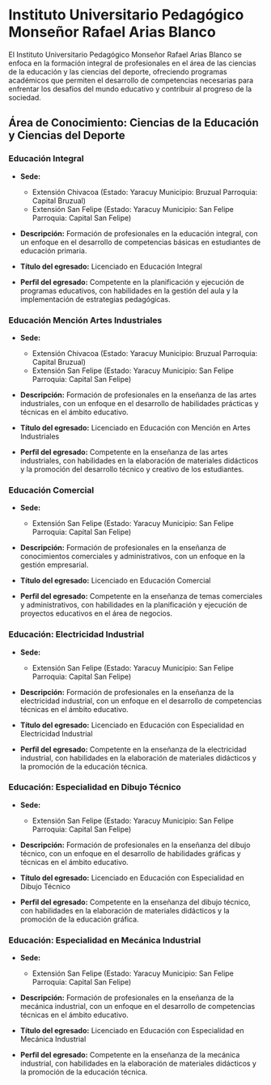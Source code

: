 # Instituto Universitario Pedagógico Monseñor Rafael Arias Blanco

El Instituto Universitario Pedagógico Monseñor Rafael Arias Blanco se enfoca en la formación integral de profesionales en el área de las ciencias de la educación y las ciencias del deporte, ofreciendo programas académicos que permiten el desarrollo de competencias necesarias para enfrentar los desafíos del mundo educativo y contribuir al progreso de la sociedad.

## Área de Conocimiento: Ciencias de la Educación y Ciencias del Deporte

### Educación Integral

* **Sede:** 
  * Extensión Chivacoa (Estado: Yaracuy Municipio: Bruzual Parroquia: Capital Bruzual)
  * Extensión San Felipe (Estado: Yaracuy Municipio: San Felipe Parroquia: Capital San Felipe)

* **Descripción:** 
  Formación de profesionales en la educación integral, con un enfoque en el desarrollo de competencias básicas en estudiantes de educación primaria.

* **Título del egresado:** 
  Licenciado en Educación Integral

* **Perfil del egresado:** 
  Competente en la planificación y ejecución de programas educativos, con habilidades en la gestión del aula y la implementación de estrategias pedagógicas.

### Educación Mención Artes Industriales

* **Sede:** 
  * Extensión Chivacoa (Estado: Yaracuy Municipio: Bruzual Parroquia: Capital Bruzual)
  * Extensión San Felipe (Estado: Yaracuy Municipio: San Felipe Parroquia: Capital San Felipe)

* **Descripción:** 
  Formación de profesionales en la enseñanza de las artes industriales, con un enfoque en el desarrollo de habilidades prácticas y técnicas en el ámbito educativo.

* **Título del egresado:** 
  Licenciado en Educación con Mención en Artes Industriales

* **Perfil del egresado:** 
  Competente en la enseñanza de las artes industriales, con habilidades en la elaboración de materiales didácticos y la promoción del desarrollo técnico y creativo de los estudiantes.

### Educación Comercial

* **Sede:** 
  * Extensión San Felipe (Estado: Yaracuy Municipio: San Felipe Parroquia: Capital San Felipe)

* **Descripción:** 
  Formación de profesionales en la enseñanza de conocimientos comerciales y administrativos, con un enfoque en la gestión empresarial.

* **Título del egresado:** 
  Licenciado en Educación Comercial

* **Perfil del egresado:** 
  Competente en la enseñanza de temas comerciales y administrativos, con habilidades en la planificación y ejecución de proyectos educativos en el área de negocios.

### Educación: Electricidad Industrial

* **Sede:** 
  * Extensión San Felipe (Estado: Yaracuy Municipio: San Felipe Parroquia: Capital San Felipe)

* **Descripción:** 
  Formación de profesionales en la enseñanza de la electricidad industrial, con un enfoque en el desarrollo de competencias técnicas en el ámbito educativo.

* **Título del egresado:** 
  Licenciado en Educación con Especialidad en Electricidad Industrial

* **Perfil del egresado:** 
  Competente en la enseñanza de la electricidad industrial, con habilidades en la elaboración de materiales didácticos y la promoción de la educación técnica.

### Educación: Especialidad en Dibujo Técnico

* **Sede:** 
  * Extensión San Felipe (Estado: Yaracuy Municipio: San Felipe Parroquia: Capital San Felipe)

* **Descripción:** 
  Formación de profesionales en la enseñanza del dibujo técnico, con un enfoque en el desarrollo de habilidades gráficas y técnicas en el ámbito educativo.

* **Título del egresado:** 
  Licenciado en Educación con Especialidad en Dibujo Técnico

* **Perfil del egresado:** 
  Competente en la enseñanza del dibujo técnico, con habilidades en la elaboración de materiales didácticos y la promoción de la educación gráfica.

### Educación: Especialidad en Mecánica Industrial

* **Sede:** 
  * Extensión San Felipe (Estado: Yaracuy Municipio: San Felipe Parroquia: Capital San Felipe)

* **Descripción:** 
  Formación de profesionales en la enseñanza de la mecánica industrial, con un enfoque en el desarrollo de competencias técnicas en el ámbito educativo.

* **Título del egresado:** 
  Licenciado en Educación con Especialidad en Mecánica Industrial

* **Perfil del egresado:** 
  Competente en la enseñanza de la mecánica industrial, con habilidades en la elaboración de materiales didácticos y la promoción de la educación técnica.
